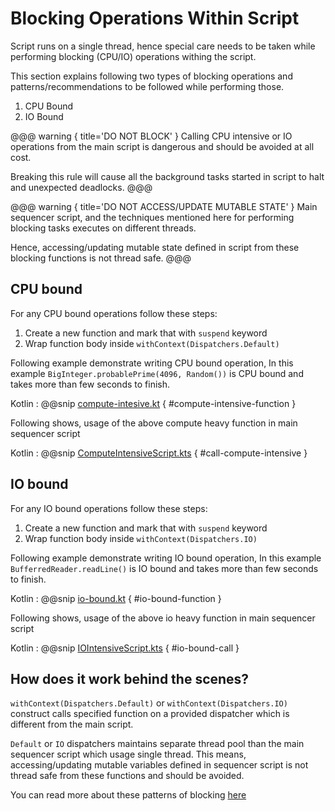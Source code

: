 # Blocking Operations Within Script

Script runs on a single thread, hence special care needs to be taken while performing blocking (CPU/IO) operations withing the script.

This section explains following two types of blocking operations and patterns/recommendations to be followed while performing those.

1. CPU Bound
1. IO Bound

@@@ warning { title='DO NOT BLOCK' }
Calling CPU intensive or IO operations from the main script is dangerous and should be avoided at all cost.

Breaking this rule will cause all the background tasks started in script to halt and unexpected deadlocks.
@@@

@@@ warning { title='DO NOT ACCESS/UPDATE MUTABLE STATE' }
Main sequencer script, and the techniques mentioned here for performing blocking tasks executes on different threads.

Hence, accessing/updating mutable state defined in script from these blocking functions is not thread safe.
@@@

## CPU bound

For any CPU bound operations follow these steps:

1. Create a new function and mark that with `suspend` keyword
2. Wrap function body inside `withContext(Dispatchers.Default)`

Following example demonstrate writing CPU bound operation, 
In this example `BigInteger.probablePrime(4096, Random())` is CPU bound and takes more than few seconds to finish. 

Kotlin
:   @@snip [compute-intesive.kt](../../../../../../../examples/src/main/kotlin/esw/ocs/scripts/examples/paradox/blocking/blocking.kt) { #compute-intensive-function }

Following shows, usage of the above compute heavy function in main sequencer script

Kotlin
:   @@snip [ComputeIntensiveScript.kts](../../../../../../../examples/src/main/kotlin/esw/ocs/scripts/examples/paradox/blocking/ComputeIntensiveScript.kts) { #call-compute-intensive }

## IO bound

For any IO bound operations follow these steps:

1. Create a new function and mark that with `suspend` keyword
2. Wrap function body inside `withContext(Dispatchers.IO)`

Following example demonstrate writing IO bound operation,
In this example `BufferredReader.readLine()` is IO bound and takes more than few seconds to finish.

Kotlin
:   @@snip [io-bound.kt](../../../../../../../examples/src/main/kotlin/esw/ocs/scripts/examples/paradox/blocking/blocking.kt) { #io-bound-function }

Following shows, usage of the above io heavy function in main sequencer script

Kotlin
:   @@snip [IOIntensiveScript.kts](../../../../../../../examples/src/main/kotlin/esw/ocs/scripts/examples/paradox/blocking/IOBoundScript.kts) { #io-bound-call }

## How does it work behind the scenes?

`withContext(Dispatchers.Default)` or `withContext(Dispatchers.IO)` construct calls specified function on a provided dispatcher which is different from the main script.

`Default` or `IO` dispatchers maintains separate thread pool than the main sequencer script which usage single thread.
This means, accessing/updating mutable variables defined in sequencer script is not thread safe from these functions and should be avoided.

You can read more about these patterns of blocking [here](https://medium.com/@elizarov/blocking-threads-suspending-coroutines-d33e11bf4761)
